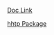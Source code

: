 [Doc Link](https://docs.flutter.dev/cookbook/networking/fetch-data)

[hhtp Package](https://pub.dev/packages/http/install)
